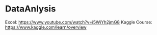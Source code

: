 # DataAnlysis

Excel: https://www.youtube.com/watch?v=i5WiYh2jmG8
Kaggle Course: https://www.kaggle.com/learn/overview
